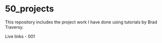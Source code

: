# 50_projects
 
This repository includes the project work I have done using tutorials by Brad Traversy.

Live links - 
001 
